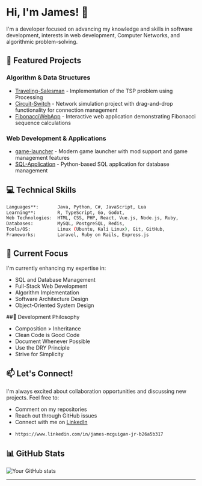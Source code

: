 # Hi, I'm James! 👋

I'm a developer focused on advancing my knowledge and skills in software development, interests in web development, Computer Networks, and algorithmic problem-solving.

## 🚀 Featured Projects

### Algorithm & Data Structures
- [Traveling-Salesman](https://github.com/Jimmyu2foru18/Traveling-Salesman) - Implementation of the TSP problem using Processing
- [Circuit-Switch](https://github.com/Jimmyu2foru18/Circuit-Switch) - Network simulation project with drag-and-drop functionality for connection management
- [FibonacciWebApp](https://github.com/Jimmyu2foru18/FibonacciWebApp) - Interactive web application demonstrating Fibonacci sequence calculations

### Web Development & Applications
- [game-launcher](https://github.com/Jimmyu2foru18/game-launcher) - Modern game launcher with mod support and game management features
- [SQL-Application](https://github.com/Jimmyu2foru18/SQL-Application) - Python-based SQL application for database management

## 💻 Technical Skills
```bash 
Languages**:       Java, Python, C#, JavaScript, Lua
Learning**:        R, TypeScript, Go, Godot,
Web Technologies:  HTML, CSS, PHP, React, Vue.js, Node.js, Ruby,
Databases:         MySQL, PostgreSQL, Redis,
Tools/OS:          Linux (Ubuntu, Kali Linux), Git, GitHub,
Frameworks:        Laravel, Ruby on Rails, Express.js
```
## 🌱 Current Focus

I'm currently enhancing my expertise in:
- SQL and Database Management
- Full-Stack Web Development
- Algorithm Implementation
- Software Architecture Design
- Object-Oriented System Design

##📔 Development Philosophy 
- Composition > Inheritance
- Clean Code is Good Code
- Document Whenever Possible
- Use the DRY Principle
- Strive for Simplicity 

## 📫 Let's Connect!

I'm always excited about collaboration opportunities and discussing new projects. Feel free to:
- Comment on my repositories
- Reach out through GitHub issues
- Connect with me on [LinkedIn](#)
- ```bash
  https://www.linkedin.com/in/james-mcguigan-jr-b26a5b317
  ```
## 📊 GitHub Stats

![Your GitHub stats](https://github-readme-stats.vercel.app/api?username=Jimmyu2foru18&show_icons=true&theme=radical)

---
